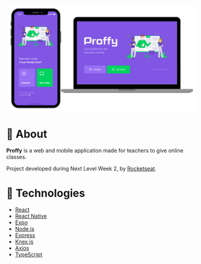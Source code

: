 <p align="center">
  <img alt="Project cover" width="720" src=".github/cover.png" />
<p>

# 📖 About

**Proffy** is a web and mobile application made for teachers to give online classes.

Project developed during Next Level Week 2, by [Rocketseat](https://rocketseat.com.br/).

# 🔩 Technologies

- [React](https://pt-br.reactjs.org/)
- [React Native](https://reactnative.dev/)
- [Expo](https://expo.dev/)
- [Node.js](https://nodejs.org/en/)
- [Express](https://expressjs.com/pt-br/)
- [Knex.js](https://knexjs.org/)
- [Axios](https://axios-http.com/ptbr/docs/intro)
- [TypeScript](https://www.typescriptlang.org/)
